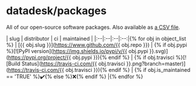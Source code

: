 # datadesk/packages

All of our open-source software packages. Also available as [a CSV file](packages.csv).

| slug | distributor | ci | maintained |
|:--|:--|:--|:--:|{% for obj in object_list %}
|  [{{ obj.slug }}](https://www.github.com/{{ obj.repo }}) | {% if obj.pypi %}[![PyPI version](https://img.shields.io/pypi/v/{{ obj.pypi }}.svg)](https://pypi.org/project/{{ obj.pypi }}){% endif %} | {% if obj.travisci %}[![Build Status](https://travis-ci.com/{{ obj.travisci }}.png?branch=master)](https://travis-ci.com/{{ obj.travisci }}){% endif %} | {% if obj.is_maintained == 'TRUE' %}✔️{% else %}❌{% endif %} |{% endfor %}
